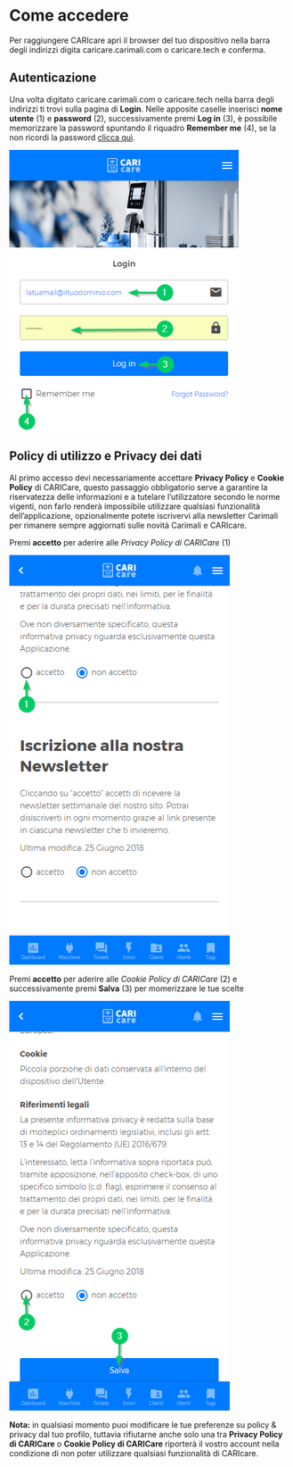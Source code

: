 # Come accedere

Per raggiungere CARIcare apri il browser del tuo dispositivo nella barra degli indirizzi digita caricare.carimali.com o caricare.tech e conferma.

## Autenticazione

Una volta digitato caricare.carimali.com o caricare.tech nella barra degli indirizzi ti trovi sulla pagina di **Login**.
Nelle apposite caselle inserisci **nome utente** (1) e **password** (2), successivamente premi **Log in** (3), è possibile memorizzare la password  spuntando il riquadro **Remember me** (4), se la non ricordi la password [clicca quì](https://carimali.github.io/wiki/#/docs-it/recover-password).

<kbd>![Login](_images/login-1.png)</kbd>


## Policy di utilizzo e Privacy dei dati

Al primo accesso devi necessariamente accettare **Privacy Policy** e **Cookie Policy** di CARICare, questo passaggio obbligatorio serve a garantire la riservatezza delle informazioni e a tutelare l’utilizzatore secondo le norme vigenti, non farlo renderà impossibile utilizzare qualsiasi funzionalità dell’applicazione, opzionalmente potete iscrivervi alla newsletter Carimali per rimanere sempre aggiornati sulle novità Carimali e CARIcare.

Premi **accetto** per aderire alle *Privacy Policy di CARICare* (1)

![Policy](_images/policy_privacy_1.png)

Premi **accetto** per aderire alle *Cookie Policy di CARICare* (2) e successivamente premi **Salva** (3) per momerizzare le tue scelte

<kbd>![Cookie](_images/policy_privacy_2.png)</kbd>

**Nota:** in qualsiasi momento puoi modificare le tue preferenze su policy & privacy dal tuo profilo, tuttavia rifiutarne anche solo una tra **Privacy Policy di CARICare** o **Cookie Policy di CARICare** riporterà il vostro account nella condizione di non poter utilizzare qualsiasi funzionalità di CARIcare.









